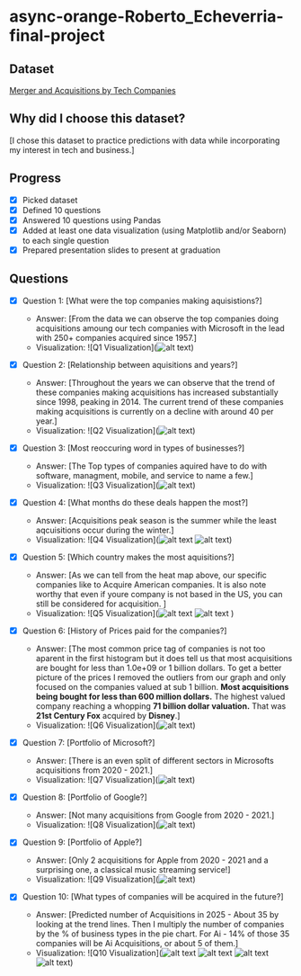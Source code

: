 # async-orange-Roberto_Echeverria-final-project
## Dataset
[Merger and Acquisitions by Tech Companies](https://www.kaggle.com/datasets/shivamb/company-acquisitions-7-top-companies)

## Why did I choose this dataset?

[I chose this dataset to practice predictions with data while incorporating my interest in tech and business.]

## Progress
- [x] Picked dataset
- [x] Defined 10 questions
- [x] Answered 10 questions using Pandas
- [x] Added at least one data visualization (using Matplotlib and/or Seaborn) to each single question
- [x] Prepared presentation slides to present at graduation

## Questions
- [x] Question 1: [What were the top companies making aquisistions?]
  - Answer: [From the data we can observe the top companies doing acquisitions amoung our tech companies with Microsoft in the lead with 250+ companies acquired since 1957.]
  - Visualization: ![Q1 Visualization](![alt text](image-1.png))

- [x] Question 2: [Relationship between aquisitions and years?]
  - Answer: [Throughout the years we can observe that the trend of these companies making acquisitions has increased substantially since 1998, peaking in 2014. The current trend of these companies making acquisitions is currently on a decline with around 40 per year.]
  - Visualization: ![Q2 Visualization](![alt text](image-2.png))

- [x] Question 3: [Most reoccuring word in types of businesses?]
  - Answer: [The Top types of companies aquired have to do with software, managment, mobile, and service to name a few.]
  - Visualization: ![Q3 Visualization](![alt text](image.png))

- [x] Question 4: [What months do these deals happen the most?]
  - Answer: [Acquisitions peak season is the summer while the least aqcuisitions occur during the winter.]
  - Visualization: ![Q4 Visualization](![alt text](image-3.png) ![alt text](image-4.png)) 

- [x] Question 5: [Which country makes the most aquisitions?]
  - Answer: [As we can tell from the heat map above, our specific companies like to Acquire American companies. It is also note worthy that even if youre company is not based in the US, you can still be considered for acquisition. ]
  - Visualization: ![Q5 Visualization](![alt text](image-5.png) ![alt text](download-2.png) )

- [x] Question 6: [History of Prices paid for the companies?]
  - Answer: [The most common price tag of companies is not too aparent in the first histogram but it does tell us that most acquisitions are bought for less than 1.0e+09 or 1 billion dollars. To get a better picture of the prices I removed the outliers from our graph and only focused on the companies valued at sub 1 billion. **Most acquisitions being bought for less than 600 million dollars.** The highest valued company reaching a whopping **71 billion dollar valuation.** That was **21st Century Fox** acquired by **Disney**.]
  - Visualization: ![Q6 Visualization](![alt text](image-6.png))

- [x] Question 7: [Portfolio of Microsoft?]
  - Answer: [There is an even split of different sectors in Microsofts acquisitions from 2020 - 2021.]
  - Visualization: ![Q7 Visualization](![alt text](image-13.png))

- [x] Question 8: [Portfolio of Google?]
  - Answer: [Not many acquisitions from Google from 2020 - 2021.]
  - Visualization: ![Q8 Visualization](![alt text](image-14.png))

- [x] Question 9: [Portfolio of Apple?]
  - Answer: [Only 2 acquisitions for Apple from 2020 - 2021 and a surprising one, a classical music streaming service!]
  - Visualization: ![Q9 Visualization](![alt text](image-15.png))

- [x] Question 10: [What types of companies will be acquired in the future?]
  - Answer: [Predicted number of Acquisitions in 2025 - About 35 by looking at the trend lines. Then I multiply the number of companies by the % of business types in the pie chart. For Ai - 14% of those 35 companies will be Ai Acquisitions, or about 5 of them.]
  - Visualization: ![Q10 Visualization](![alt text](image-10.png) ![alt text](image-11.png) ![alt text](9a2a4aa7-f691-4c7f-b6a7-9be0b556fd24.png)  ![alt text](image-12.png))
